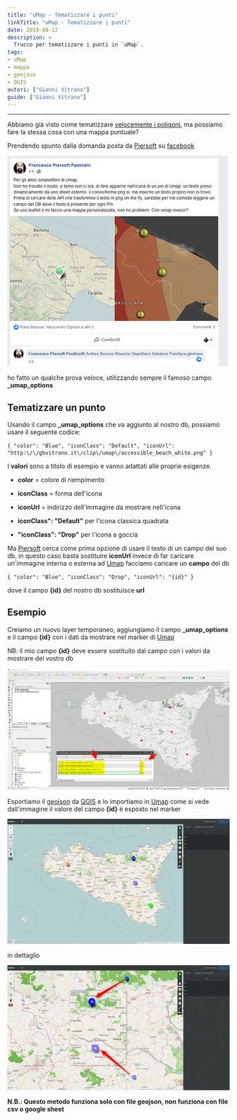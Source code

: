 ```yaml
---
title: "uMap - Tematizzare i punti"
linkTitle: "uMap - Tematizzare i punti"
date: 2019-08-12
description: >
  Trucco per tematizzare i punti in `uMap`.
tags:
- uMap
- mappa
- geojson
- QGIS
autori: ["Gianni Vitrano"]
guide: ["Gianni Vitrano"]
---
```


---

Abbiamo già visto come tematizzare [velocemente i poligoni](http://tansignari.opendatasicilia.it/it/latest/ricette/mappe/umap/uMap.html), ma possiamo fare la stessa cosa con una mappa puntuale?

Prendendo spunto dalla domanda posta da [Piersoft](https://twitter.com/Piersoft) su [facebook](https://www.facebook.com/piersoft/posts/10214546139942792)

![](./Umap/piersoft_facebook.png)

ho fatto un qualche prova veloce, utilizzando sempre il famoso campo  **_umap_options**

## Tematizzare un punto
Usando il campo  **_umap_options** che va aggiunto al nostro db, possiamo usare il seguente codice:

```
{ "color": "Blue", "iconClass": "Default", "iconUrl": "http:\/\/gbvitrano.it\/clip\/umap\/accessible_beach_white.png" }
```
I **valori** sono a titolo di esempio e vanno adattati alle proprie esigenze.

- **color** = colore di riempimento
- **iconClass** = forma dell'icona
- **iconUrl** = indirizzo dell'immagine da mostrare nell'icona

- **iconClass": "Default"**  per l'icona classica quadrata
- **"iconClass": "Drop"** per l'icona a goccia

Ma [Piersoft](https://twitter.com/Piersoft) cerca come prima opzione di usare il testo di un campo del suo db, in questo caso basta sostituire **iconUrl** invece di far caricare un'immagine interna o esterna ad [Umap](http://umap.openstreetmap.fr/it/) facciamo caricare un **campo** del db

```
{ "color": "Blue", "iconClass": "Drop", "iconUrl": "{id}" }
```
dove il campo **{id}** del nostro db sostituisce **url**

## Esempio
Creiamo un nuovo layer temporaneo, aggiungiamo il campo **_umap_options** e il campo **{id}** con i dati da mostrare nel marker di [Umap](http://umap.openstreetmap.fr/it/)

NB: il mio campo **{id}** deve essere sostituito dal campo con i valori da mostrare del vostro db

![](./Umap/qgis_test.png)

Esportiamo il [geojson](https://it.wikipedia.org/wiki/GeoJSON) da [QGIS](https://www.qgis.org/it/site/) e lo importiamo in [Umap](http://umap.openstreetmap.fr/it/) come si vede dall'immagine il valore del campo **{id}** è esposto nel marker

![](./Umap/test_umap_punti.png)

in dettaglio

![](./Umap/umap_punti_dettaglio2.jpg)

**N.B.: Questo metodo funziona solo con file geojson, non funziona con file csv o google sheet**
